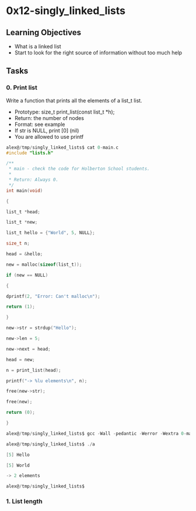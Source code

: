 # 0x12-singly_linked_lists

## Learning Objectives

- What is a linked list
- Start to look for the right source of information without too much help

## Tasks

### 0. Print list

Write a function that prints all the elements of a list_t list.

- Prototype: size_t print_list(const list_t \*h);
- Return: the number of nodes
- Format: see example
- If str is NULL, print [0] (nil)
- You are allowed to use printf

```C
alex@/tmp/singly_linked_lists$ cat 0-main.c
#include "lists.h"

/**
 * main - check the code for Holberton School students.
 *
 * Return: Always 0.
 */
int main(void)

{

list_t *head;

list_t *new;

list_t hello = {"World", 5, NULL};

size_t n;

head = &hello;

new = malloc(sizeof(list_t));

if (new == NULL)

{

dprintf(2, "Error: Can't malloc\n");

return (1);

}

new->str = strdup("Hello");

new->len = 5;

new->next = head;

head = new;

n = print_list(head);

printf("-> %lu elements\n", n);

free(new->str);

free(new);

return (0);

}

alex@/tmp/singly_linked_lists$ gcc -Wall -pedantic -Werror -Wextra 0-main.c 0-print_list.c -o a

alex@/tmp/singly_linked_lists$ ./a

[5] Hello

[5] World

-> 2 elements

alex@/tmp/singly_linked_lists$
```

### 1. List length
